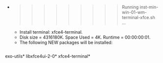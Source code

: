 * >>>>>>>>> Running inst-min-win-01-wm-terminal-xfce.sh ...
  * Install terminal: xfce4-terminal.
  * Disk size = 4316180K. Space Used = 4K. Runtime = 00:00:00:01.
  * The following NEW packages will be installed:
  ```bash
exo-utils* libxfce4ui-2-0* xfce4-terminal*
  ```
